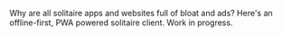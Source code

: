 Why are all solitaire apps and websites full of bloat and ads? Here's an offline-first, PWA powered solitaire client. Work in progress.
